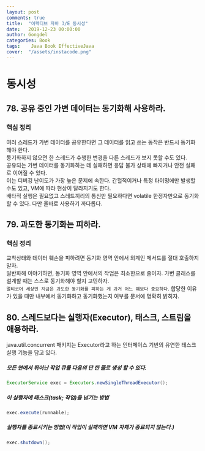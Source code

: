 ```yaml
---
layout: post
comments: true
title:  "이펙티브 자바 3/E_동시성"
date:   2019-12-23 00:00:00
author: Gongdel
categories: Book
tags:	 Java Book EffectiveJava
cover:  "/assets/instacode.png"
---
```

# 동시성 
## 78. 공유 중인 가변 데이터는 동기화해 사용하라.
### 핵심 정리
여러 스레드가 가변 데이터를 공유한다면 그 데이터를 읽고 쓰는 동작은 반드시 동기화해야 한다.  
동기화하지 않으면 한 스레드가 수행한 변경을 다른 스레드가 보지 못할 수도 있다.  
공유되는 가변 데이터를 동기화하는 데 실패하면 응답 불가 상태에 빠지거나 안전 실패로 이어질 수 있다.  
이는 디버깅 난이도가 가장 높은 문제에 속한다.  간헐적이거나 특정 타이밍에만 발생할 수도 있고, VM에 따라 현상이 달라지기도 한다.  
배타적 실행은 필요없고 스레드끼리의 통신만 필요하다면 volatile 한정자만으로 동기화할 수 있다. 다만 올바로 사용하기 까다롭다.

## 79. 과도한 동기화는 피하라.
### 핵심 정리
교착상태와 데이터 훼손을 피하려면 동기화 영역 안에서 외계인 메서드를 절대 호출하지 말자.  
일반화해 이야기하면, 동기화 영역 안에서의 작업은 최소한으로 줄이자. 가변 클래스를 설계할 때는 스스로 동기화해야 할지 고민하자.  
`멀티코어 세상인 지금은 과도한 동기화를 피하는 게 과거 어느 떄보다 중요하다`. 합당한 이유가 있을 때만 내부에서 동기화하고 동기화했는지 여부를 문서에 명확히 밝히자.

## 80. 스레드보다는 실행자(Executor), 태스크, 스트림을 애용하라.  
java.util.concurrent 패키지는 Executor라고 하는 인터페이스 기반의 유연한 테스크 실행 기능을 담고 있다.  

##### 모든 면에서 뛰어난 작업 큐를 다음의 단 한 줄로 생성 할 수 있다.  
~~~java
ExecutorService exec = Executors.newSingleThreadExecutor();
~~~

##### 이 실행자에 태스크(task; 작업)을 넘기는 방법
~~~java
exec.execute(runnable);
~~~

##### 실행자를 종료시키는 방법(이 작업이 실패하면 VM 자체가 종료되지 않는다.)
~~~java
exec.shutdown();
~~~


